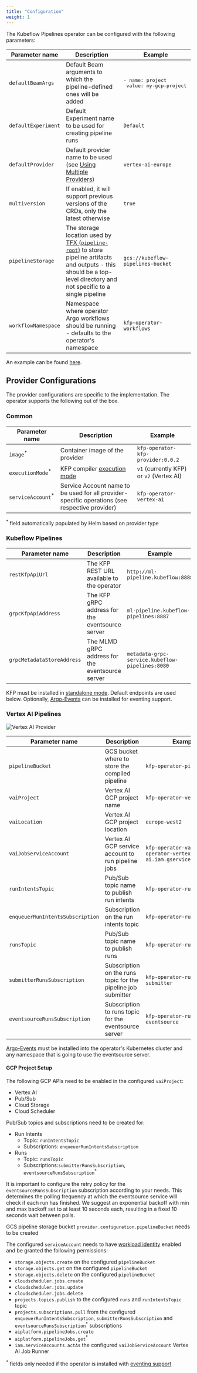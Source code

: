 ```yaml
---
title: "Configuration"
weight: 1
---
```


The Kubeflow Pipelines operator can be configured with the following parameters:

| Parameter name      | Description                                                                                                                                                                                                                        | Example                                                |
|---------------------|------------------------------------------------------------------------------------------------------------------------------------------------------------------------------------------------------------------------------------|--------------------------------------------------------|
| `defaultBeamArgs`   | Default Beam arguments to which the pipeline-defined ones will be added                                                                                                                                                            | <pre>- name: project<br/>  value: my-gcp-project</pre> |
| `defaultExperiment` | Default Experiment name to be used for creating pipeline runs                                                                                                                                                                      | `Default`                                              |
| `defaultProvider`   | Default provider name to be used (see [Using Multiple Providers](../providers))                                                                                                                                                    | `vertex-ai-europe`                                     |
| `multiversion`      | If enabled, it will support previous versions of the CRDs, only the latest otherwise                                                                                                                                               | `true`                                                 |
| `pipelineStorage`   | The storage location used by [TFX (`pipeline-root`)](https://www.tensorflow.org/tfx/guide/build_tfx_pipeline) to store pipeline artifacts and outputs - this should be a top-level directory and not specific to a single pipeline | `gcs://kubeflow-pipelines-bucket`                      |
| `workflowNamespace` | Namespace where operator Argo workflows should be running - defaults to the operator's namespace                                                                                                                                   | `kfp-operator-workflows`                               |

An example can be found [here](https://github.com/sky-uk/kfp-operator/blob/master/config/manager/controller_manager_config.yaml).

## Provider Configurations

The provider configurations are specific to the implementation. The operator supports the following out of the box.

### Common

| Parameter name               | Description                                                                                                                          | Example                                  |
|------------------------------|--------------------------------------------------------------------------------------------------------------------------------------|------------------------------------------|
| `image`<sup>*</sup>          | Container image of the provider                                                                                                      | `kfp-operator-kfp-provider:0.0.2`        |
| `executionMode`<sup>*</sup>  | KFP compiler [execution mode](https://kubeflow-pipelines.readthedocs.io/en/latest/source/kfp.dsl.html#kfp.dsl.PipelineExecutionMode) | `v1` (currently KFP) or `v2` (Vertex AI) |
| `serviceAccount`<sup>*</sup> | Service Account name to be used for all provider-specific operations (see respective provider)                                       | `kfp-operator-vertex-ai`                 |

<sup>*</sup> field automatically populated by Helm based on provider type

### Kubeflow Pipelines

| Parameter name             | Description                                      | Example                                         |
|----------------------------|--------------------------------------------------|-------------------------------------------------|
| `restKfpApiUrl`            | The KFP REST URL available to the operator       | `http://ml-pipeline.kubeflow:8888`              |
| `grpcKfpApiAddress`        | The KFP gRPC address for the eventsource server  | `ml-pipeline.kubeflow-pipelines:8887`           |
| `grpcMetadataStoreAddress` | The MLMD gRPC address for the eventsource server | `metadata-grpc-service.kubeflow-pipelines:8080` |

KFP must be installed in [standalone mode](https://www.kubeflow.org/docs/components/pipelines/installation/standalone-deployment/). Default endpoints are used below.
Optionally, [Argo-Events](https://argoproj.github.io/argo-events/installation/) can be installed for eventing support.

### Vertex AI Pipelines

![Vertex AI Provider](/images/vai-provider.png)

| Parameter name                   | Description                                                   | Example                                                           |
|----------------------------------|---------------------------------------------------------------|-------------------------------------------------------------------|
| `pipelineBucket`                 | GCS bucket where to store the compiled pipeline               | `kfp-operator-pipelines`                                          |
| `vaiProject`                     | Vertex AI GCP project name                                    | `kfp-operator-vertex-ai`                                          |
| `vaiLocation`                    | Vertex AI GCP project location                                | `europe-west2`                                                    |
| `vaiJobServiceAccount`           | Vertex AI GCP service account to run pipeline jobs            | `kfp-operator-vai@kfp-operator-vertex-ai.iam.gserviceaccount.com` |
| `runIntentsTopic`                | Pub/Sub topic name to publish run intents                     | `kfp-operator-run-intents`                                        |
| `enqueuerRunIntentsSubscription` | Subscription on the run intents topic                         | `kfp-operator-runs-enqueuer`                                      |
| `runsTopic`                      | Pub/Sub topic name to publish runs                            | `kfp-operator-runs`                                               |
| `submitterRunsSubscription`      | Subscription on the runs topic for the pipeline job submitter | `kfp-operator-runs-submitter`                                     |
| `eventsourceRunsSubscription`    | Subscription to runs topic for the eventsource server         | `kfp-operator-runs-eventsource`                                   |

[Argo-Events](https://argoproj.github.io/argo-events/installation/) must be installed into the operator's Kubernetes cluster and any namespace that is going to use the eventsource server.

#### GCP Project Setup

The following GCP APIs need to be enabled in the configured `vaiProject`:
- Vertex AI
- Pub/Sub
- Cloud Storage
- Cloud Scheduler

Pub/Sub topics and subscriptions need to be created for:
- Run Intents
  - Topic: `runIntentsTopic`
  - Subscriptions: `enqueuerRunIntentsSubscription`
- Runs
  - Topic: `runsTopic`
  - Subscriptions:`submitterRunsSubscription`, `eventsourceRunsSubscription`<sup>*</sup>

It is important to configure the retry policy for the `eventsourceRunsSubscription` subscription according to your needs. This determines the polling frequency at which the eventsource service will check if each run has finished.
We suggest an exponential backoff with min and max backoff set to at least 10 seconds each, resulting in a fixed 10 seconds wait between polls.

GCS pipeline storage bucket `provider.configuration.pipelineBucket` needs to be created

The configured `serviceAccount` needs to have [workload identity](https://cloud.google.com/kubernetes-engine/docs/how-to/workload-identity) enabled and be granted the following permissions:
  - `storage.objects.create` on the configured `pipelineBucket`
  - `storage.objects.get` on the configured `pipelineBucket`
  - `storage.objects.delete` on the configured `pipelineBucket`
  - `cloudscheduler.jobs.create`
  - `cloudscheduler.jobs.update`
  - `cloudscheduler.jobs.delete`
  - `projects.topics.publish` to the configured `runs` and `runIntentsTopic` topic
  - `projects.subscriptions.pull` from the configured `enqueuerRunIntentsSubscription`, `submitterRunsSubscription` and `eventsourceRunsSubscription`<sup>*</sup> subscriptions
  - `aiplatform.pipelineJobs.create`
  - `aiplatform.pipelineJobs.get`<sup>*</sup>
  - `iam.serviceAccounts.actAs` the configured `vaiJobServiceAccount` Vertex AI Job Runner

<sup>*</sup> fields only needed if the operator is installed with [eventing support](../../getting-started/overview/#eventing-support)

